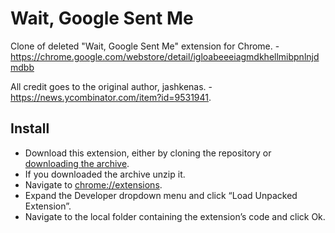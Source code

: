 # Wait, Google Sent Me

Clone of deleted "Wait, Google Sent Me" extension for Chrome. - https://chrome.google.com/webstore/detail/igloabeeeiagmdkhellmibpnlnjdmdbb

All credit goes to the original author, jashkenas. - https://news.ycombinator.com/item?id=9531941.

## Install

* Download this extension, either by cloning the repository or [downloading the archive](https://github.com/lakario/wait-google-sent-me/archive/master.zip).
* If you downloaded the archive unzip it.
* Navigate to [chrome://extensions](chrome://extensions).
* Expand the Developer dropdown menu and click “Load Unpacked Extension”.
* Navigate to the local folder containing the extension’s code and click Ok.
